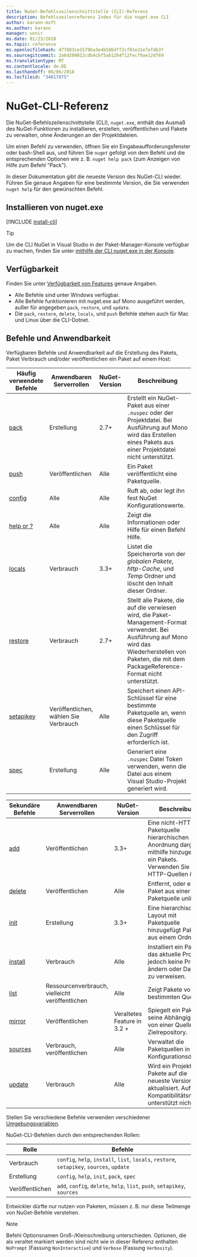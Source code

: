 ```yaml
---
title: NuGet-Befehlszeilenschnittstelle (CLI)-Referenz
description: Befehlszeilenreferenz Index für die nuget.exe CLI
author: karann-msft
ms.author: karann
manager: unnir
ms.date: 01/23/2018
ms.topic: reference
ms.openlocfilehash: 477883ce1579ba3e4b586dff2cf01e31e7afdb3f
ms.sourcegitcommit: 2a6d200012cdb4cbf5ab1264f12fecf9ae12d769
ms.translationtype: MT
ms.contentlocale: de-DE
ms.lasthandoff: 06/06/2018
ms.locfileid: "34817875"
---
```

# <a name="nuget-cli-reference"></a>NuGet-CLI-Referenz

Die NuGet-Befehlszeilenschnittstelle (CLI), `nuget.exe`, enthält das Ausmaß des NuGet-Funktionen zu installieren, erstellen, veröffentlichen und Pakete zu verwalten, ohne Änderungen an der Projektdateien.

Um einen Befehl zu verwenden, öffnen Sie ein Eingabeaufforderungsfenster oder bash-Shell aus, und führen Sie `nuget` gefolgt von dem Befehl und die entsprechenden Optionen wie z. B. `nuget help pack` (zum Anzeigen von Hilfe zum Befehl "Pack").

In dieser Dokumentation gibt die neueste Version des NuGet-CLI wieder. Führen Sie genaue Angaben für eine bestimmte Version, die Sie verwenden `nuget help` für den gewünschten Befehl.

## <a name="installing-nugetexe"></a>Installieren von nuget.exe

[!INCLUDE [install-cli](../includes/install-cli.md)]

> [!Tip]
> Um die CLI NuGet in Visual Studio in der Paket-Manager-Konsole verfügbar zu machen, finden Sie unter [mithilfe der CLI nuget.exe in der Konsole](package-manager-console.md#using-the-nugetexe-cli-in-the-console).

## <a name="availability"></a>Verfügbarkeit

Finden Sie unter [Verfügbarkeit von Features](../install-nuget-client-tools.md#feature-availability) genaue Angaben.

- Alle Befehle sind unter Windows verfügbar.
- Alle Befehle funktionieren mit nuget.exe auf Mono ausgeführt werden, außer für angegeben `pack`, `restore`, und `update`.
- Die `pack`, `restore`, `delete`, `locals`, und `push` Befehle stehen auch für Mac und Linux über die CLI-Dotnet.

## <a name="commands-and-applicability"></a>Befehle und Anwendbarkeit

Verfügbaren Befehle und Anwendbarkeit auf die Erstellung des Pakets, Paket Verbrauch und/oder veröffentlichen ein Paket auf einem Host:

| Häufig verwendete Befehle | Anwendbaren Serverrollen | NuGet-Version | Beschreibung |
| --- | --- | --- | --- |
| [pack](cli-ref-pack.md) | Erstellung | 2.7+ | Erstellt ein NuGet-Paket aus einer `.nuspec` oder der Projektdatei. Bei Ausführung auf Mono wird das Erstellen eines Pakets aus einer Projektdatei nicht unterstützt. |
| [push](cli-ref-push.md) | Veröffentlichen | Alle | Ein Paket veröffentlicht eine Paketquelle. |
| [config](cli-ref-config.md) | Alle | Alle | Ruft ab, oder legt ihn fest NuGet Konfigurationswerte. |
| [help or ?](cli-ref-help.md) | Alle | Alle | Zeigt die Informationen oder Hilfe für einen Befehl Hilfe. |
| [locals](cli-ref-locals.md) | Verbrauch | 3.3+ | Listet die Speicherorte von der *globalen Pakete*, *http-Cache*, und *Temp* Ordner und löscht den Inhalt dieser Ordner. |
| [restore](cli-ref-restore.md) | Verbrauch | 2.7+ | Stellt alle Pakete, die auf die verwiesen wird, die Paket-Management-Format verwendet. Bei Ausführung auf Mono wird das Wiederherstellen von Paketen, die mit dem PackageReference-Format nicht unterstützt. |
| [setapikey](cli-ref-setapikey.md) | Veröffentlichen, wählen Sie Verbrauch | Alle | Speichert einen API-Schlüssel für eine bestimmte Paketquelle an, wenn diese Paketquelle einen Schlüssel für den Zugriff erforderlich ist. |
| [spec](cli-ref-spec.md) | Erstellung | Alle | Generiert eine `.nuspec` Datei Token verwenden, wenn die Datei aus einem Visual Studio-Projekt generiert wird. |

| Sekundäre Befehle | Anwendbaren Serverrollen | NuGet-Version | Beschreibung |
| --- | --- | --- | --- |
| [add](cli-ref-add.md) | Veröffentlichen | 3.3+ | Eine nicht-HTTP-Paketquelle hierarchischen Anordnung dargestellt mithilfe hinzugefügt ein Pakets. Verwenden Sie für HTTP-Quellen *Push*. |
| [delete](cli-ref-delete.md) | Veröffentlichen | Alle | Entfernt, oder ein Paket aus einer Paketquelle unlists. |
| [init](cli-ref-init.md) | Erstellung | 3.3+ | Eine hierarchische Layout mit Paketquelle hinzugefügt Pakete aus einem Ordner. |
| [install](cli-ref-install.md) | Verbrauch | Alle | Installiert ein Paket in das aktuelle Projekt jedoch keine Projekte ändern oder Dateien zu verweisen. |
| [list](cli-ref-list.md) | Ressourcenverbrauch, vielleicht veröffentlichen | Alle | Zeigt Pakete von einer bestimmten Quelle an. |
| [mirror](cli-ref-mirror.md) | Veröffentlichen | Veraltetes Feature in 3.2 + | Spiegelt ein Paket und seine Abhängigkeiten von einer Quelle in ein Zielrepository. |
| [sources](cli-ref-sources.md) | Verbrauch, veröffentlichen | Alle | Verwaltet die Paketquellen in Konfigurationsdateien. |
| [update](cli-ref-update.md) | Verbrauch | Alle | Wird ein Projekt Pakete auf die neueste Version aktualisiert. Auf Mono Kompatibilitätsmodus unterstützt nicht. |

Stellen Sie verschiedene Befehle verwenden verschiedener [Umgebungsvariablen](cli-ref-environment-variables.md).

NuGet-CLI-Befehlen durch den entsprechenden Rollen:

| Rolle | Befehle |
| --- | --- |
| Verbrauch | `config`, `help`, `install`, `list`, `locals`, `restore`, `setapikey`, `sources`, `update` |
| Erstellung | `config`, `help`, `init`, `pack`, `spec` |
| Veröffentlichen | `add`, `config`, `delete`, `help`, `list`, `push`, `setapikey`, `sources` |

Entwickler dürfte nur nutzen von Paketen, müssen z. B. nur diese Teilmenge von NuGet-Befehle verstehen.

> [!Note]
> Befehl Optionsnamen Groß-/Kleinschreibung unterschieden. Optionen, die als veraltet markiert werden sind nicht wie in dieser Referenz enthalten `NoPrompt` (Fassung `NonInteractive`) und `Verbose` (Fassung `Verbosity`).
